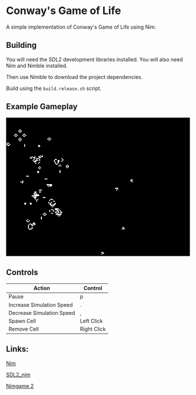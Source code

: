# Conway's Game of Life

A simple implementation of Conway's Game of Life using Nim.

## Building

You will need the SDL2 development libraries installed.
You will also need Nim and Nimble installed.

Then use Nimble to download the project dependencies.

Build using the ```build.release.sh``` script.

## Example Gameplay

![alt text](https://raw.githubusercontent.com/andrew644/gameOfLife/master/gameOfLife.gif)

Controls
---------

| Action                    | Control     |
| ------------------------- | ----------- |
| Pause                     | p           |
| Increase Simulation Speed | .           |
| Decrease Simulation Speed | ,           |
| Spawn Cell                | Left Click  |
| Remove Cell               | Right Click |

Links:
------

[Nim](https://github.com/nim-lang/Nim)

[SDL2_nim](https://github.com/Vladar4/sdl2_nim)

[Nimgame 2](https://vladar4.github.io/nimgame2/)

